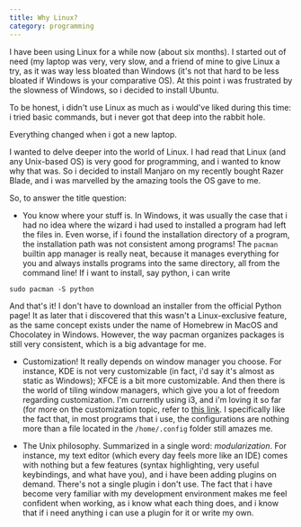 ```yaml
---
title: Why Linux?
category: programming
---
```


I have been using Linux for a while now (about six months). I started out of need (my laptop was very, very slow, and a friend of mine to give Linux a try, as it was way less bloated than Windows (it's not that hard to be less bloated if Windows is your comparative OS). At this point i was frustrated by the slowness of Windows, so i decided to install Ubuntu.

To be honest, i didn't use Linux as much as i would've liked during this time: i tried basic commands, but i never got that deep into the rabbit hole.

Everything changed when i got a new laptop.

I wanted to delve deeper into the world of Linux. I had read that Linux (and any Unix-based OS) is very good for programming, and i wanted to know why that was. So i decided to install Manjaro on my recently bought Razer Blade, and i was marvelled by the amazing tools the OS gave to me.

So, to answer the title question:

* You know where your stuff is. In Windows, it was usually the case that i had no idea where the wizard i had used to installed a program had left the files in. Even worse, if i found the installation directory of a program, the installation path was not consistent among programs! The `pacman` builtin app manager is really neat, because it manages everything for you and always installs programs into the same directory, all from the command line! If i want to install, say python, i can write

```shell
sudo pacman -S python
```

And that's it! I don't have to download an installer from the official Python page! It as later that i discovered that this wasn't a Linux-exclusive feature, as the same concept exists under the name of Homebrew in MacOS and Chocolatey in Windows. However, the way pacman organizes packages is still very consistent, which is a big advantage for me.

* Customization! It really depends on window manager you choose. For instance, KDE is not very customizable (in fact, i'd say it's almost as static as Windows); XFCE is a bit more customizable. And then there is the world of tiling window managers, which give you a lot of freedom regarding customization. I'm currently using i3, and i'm loving it so far (for more on the customization topic, refer to [this link]([200~https://www.reddit.com/r/unixporn/). I specifically like the fact that, in most programs that i use, the configurations are nothing more than a file located in the `/home/.config` folder still amazes me.

* The Unix philosophy. Summarized in a single word: *modularization*. For instance, my text editor (which every day feels more like an IDE) comes with nothing but a few features (syntax highlighting, very useful keybindings, and what have you), and i have been adding plugins on demand. There's not a single plugin i don't use. The fact that i have become very familiar with my development environment makes me feel confident when working, as i know what each thing does, and i know that if i need anything i can use a plugin for it or write my own.
